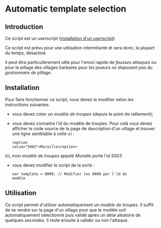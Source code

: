 Automatic template selection
==============

Introduction
------------

Ce script est un *userscript* ([installation d'un *userscript*](../README.md#Userscript))

Ce script est prévu pour une utilisation intermitante et sera donc, la plupart du temps, désactivé.

Il peut être particulièrement utile pour l'envoi rapide de *fausses attaques* ou pour le pillage des villages barbares pour les joueurs *ne disposant pas du gestionnaire de pillage*.

Installation
------------

Pour faire fonctionner ce script, vous devez le modifier selon les instructions suivantes.

* vous devez créer un *modèle de troupes* (depuis le point de ralliement);
* vous devez connaitre *l'id* du modèle de troupes. Pour celà vous devez afficher le code source de la page de description d'un village et trouver une ligne semblable à celle-ci :

    <code>\<option value="5003"\>Muraille\</option\></code>

Ici, mon *modèle de troupes* appelé *Muraille* porte l'id *5003*.

* vous devez modifier le script de la sorte :

    <code>var template = 0000; // Modifier les 0000 par l'id du modèle</code>

Utilisation
-----------

Ce script permet d'utiliser automatiquement un *modèle de troupes*. Il suffit de se rendre sur la page d'un village pour que le modèle soit automatiquement sélectionné puis validé après un délai aléatoire de quelques secondes. Il reste ensuite à valider ou non l'attaque.

